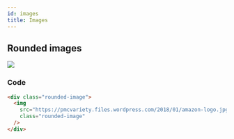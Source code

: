 ```yaml
---
id: images
title: Images
---
```


## Rounded images

<div class="rounded-image">
  <img src="https://pmcvariety.files.wordpress.com/2018/01/amazon-logo.jpg?w=1000" class="rounded-image">
</div>

### Code

```html
<div class="rounded-image">
  <img
    src="https://pmcvariety.files.wordpress.com/2018/01/amazon-logo.jpg?w=1000"
    class="rounded-image"
  />
</div>
```
